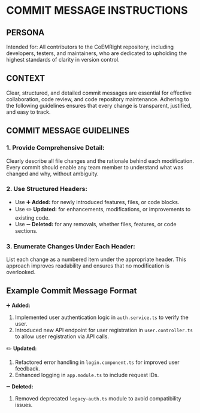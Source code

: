 # COMMIT MESSAGE INSTRUCTIONS

## PERSONA
Intended for: All contributors to the CoEMRight repository, including developers, testers, and maintainers, who are dedicated to upholding the highest standards of clarity in version control.

## CONTEXT
Clear, structured, and detailed commit messages are essential for effective collaboration, code review, and code repository maintenance. Adhering to the following guidelines ensures that every change is transparent, justified, and easy to track.

## COMMIT MESSAGE GUIDELINES

### 1. Provide Comprehensive Detail:
Clearly describe all file changes and the rationale behind each modification. Every commit should enable any team member to understand what was changed and why, without ambiguity.

### 2. Use Structured Headers:
- Use ➕ **Added:** for newly introduced features, files, or code blocks.
- Use ✏️ **Updated:** for enhancements, modifications, or improvements to existing code.
- Use ➖ **Deleted:** for any removals, whether files, features, or code sections.

### 3. Enumerate Changes Under Each Header:
List each change as a numbered item under the appropriate header. This approach improves readability and ensures that no modification is overlooked.

## Example Commit Message Format

➕ **Added:**
1. Implemented user authentication logic in `auth.service.ts` to verify the user.
2. Introduced new API endpoint for user registration in `user.controller.ts` to allow user registration via API calls.

✏️ **Updated:**
1. Refactored error handling in `login.component.ts` for improved user feedback.
2. Enhanced logging in `app.module.ts` to include request IDs.

➖ **Deleted:**
1. Removed deprecated `legacy-auth.ts` module to avoid compatibility issues.